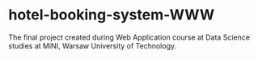 # hotel-booking-system-WWW
The final project created during Web Application course at Data Science studies at MiNI, Warsaw University of Technology. 
